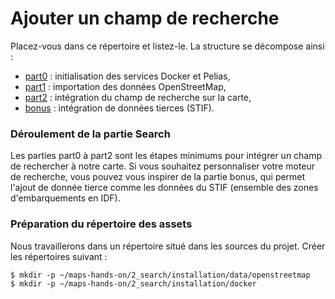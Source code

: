 # Ajouter un champ de recherche
Placez-vous dans ce répertoire et listez-le. La structure se décompose ainsi :
- [part0](./part0) : initialisation des services Docker et Pelias,
- [part1](./part1) : importation des données OpenStreetMap,
- [part2](./part2) : intégration du champ de recherche sur la carte,
- [bonus](./bonus) : intégration de données tierces (STIF).

### Déroulement de la partie Search
Les parties part0 à part2 sont les étapes minimums pour intégrer un champ de rechercher à notre carte. Si vous souhaitez personnaliser votre moteur de recherche, vous pouvez vous inspirer de la partie bonus, qui permet l'ajout de donnée tierce comme les données du STIF (ensemble des zones d'embarquements en IDF).

### Préparation du répertoire des assets
Nous travaillerons dans un répertoire situé dans les sources du projet. Créer les répertoires suivant :
```
$ mkdir -p ~/maps-hands-on/2_search/installation/data/openstreetmap
$ mkdir -p ~/maps-hands-on/2_search/installation/docker
```
